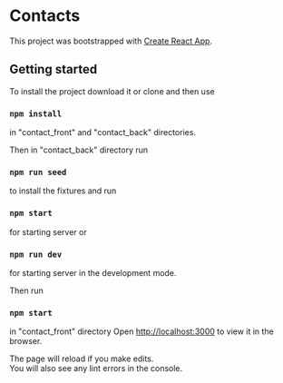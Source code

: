 # Contacts

This project was bootstrapped with [Create React App](https://github.com/facebook/create-react-app).

## Getting started

To install the project download it or clone and then use

### `npm install`

in "contact_front" and "contact_back" directories.

Then in "contact_back" directory run

### `npm run seed`

to install the fixtures and run

### `npm start`

for starting server or

### `npm run dev`

for starting server in the development mode.

Then run 
### `npm start`

in "contact_front" directory
Open [http://localhost:3000](http://localhost:3000) to view it in the browser.

The page will reload if you make edits.\
You will also see any lint errors in the console.









